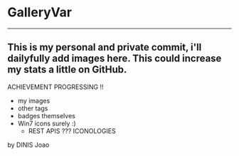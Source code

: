 # GalleryVar
---
This is my personal and private commit, i'll dailyfully add images here. This could increase my stats a little on GitHub.
---
ACHIEVEMENT PROGRESSING !!<br>
- my images
- other tags
- badges themselves
- Win7 icons surely :)
  - REST APIS ???
ICONOLOGIES
<h>
by DINIS Joao
